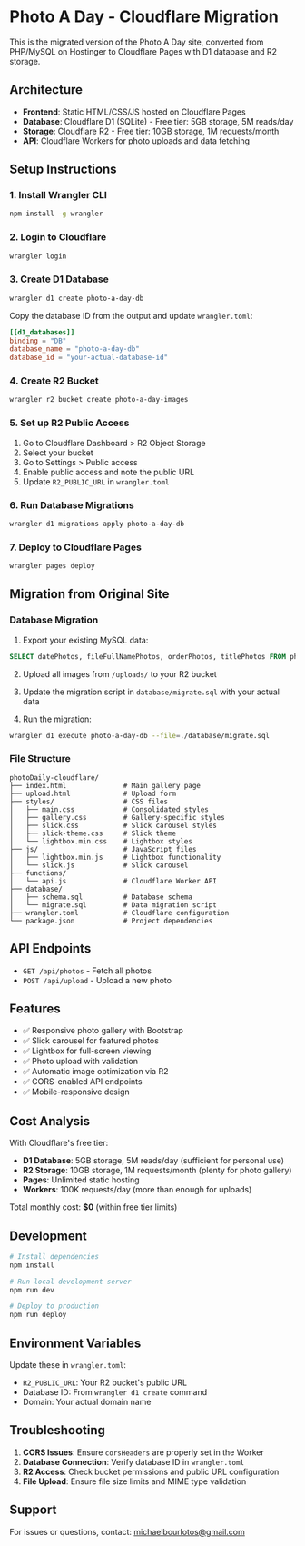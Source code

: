 # Photo A Day - Cloudflare Migration

This is the migrated version of the Photo A Day site, converted from PHP/MySQL on Hostinger to Cloudflare Pages with D1 database and R2 storage.

## Architecture

- **Frontend**: Static HTML/CSS/JS hosted on Cloudflare Pages
- **Database**: Cloudflare D1 (SQLite) - Free tier: 5GB storage, 5M reads/day
- **Storage**: Cloudflare R2 - Free tier: 10GB storage, 1M requests/month
- **API**: Cloudflare Workers for photo uploads and data fetching

## Setup Instructions

### 1. Install Wrangler CLI

```bash
npm install -g wrangler
```

### 2. Login to Cloudflare

```bash
wrangler login
```

### 3. Create D1 Database

```bash
wrangler d1 create photo-a-day-db
```

Copy the database ID from the output and update `wrangler.toml`:
```toml
[[d1_databases]]
binding = "DB"
database_name = "photo-a-day-db"
database_id = "your-actual-database-id"
```

### 4. Create R2 Bucket

```bash
wrangler r2 bucket create photo-a-day-images
```

### 5. Set up R2 Public Access

1. Go to Cloudflare Dashboard > R2 Object Storage
2. Select your bucket
3. Go to Settings > Public access
4. Enable public access and note the public URL
5. Update `R2_PUBLIC_URL` in `wrangler.toml`

### 6. Run Database Migrations

```bash
wrangler d1 migrations apply photo-a-day-db
```

### 7. Deploy to Cloudflare Pages

```bash
wrangler pages deploy
```

## Migration from Original Site

### Database Migration

1. Export your existing MySQL data:
```sql
SELECT datePhotos, fileFullNamePhotos, orderPhotos, titlePhotos FROM photos ORDER BY orderPhotos;
```

2. Upload all images from `/uploads/` to your R2 bucket

3. Update the migration script in `database/migrate.sql` with your actual data

4. Run the migration:
```bash
wrangler d1 execute photo-a-day-db --file=./database/migrate.sql
```

### File Structure

```
photoDaily-cloudflare/
├── index.html              # Main gallery page
├── upload.html             # Upload form
├── styles/                 # CSS files
│   ├── main.css            # Consolidated styles
│   ├── gallery.css         # Gallery-specific styles
│   ├── slick.css           # Slick carousel styles
│   ├── slick-theme.css     # Slick theme
│   └── lightbox.min.css    # Lightbox styles
├── js/                     # JavaScript files
│   ├── lightbox.min.js     # Lightbox functionality
│   └── slick.js            # Slick carousel
├── functions/
│   └── api.js              # Cloudflare Worker API
├── database/
│   ├── schema.sql          # Database schema
│   └── migrate.sql         # Data migration script
├── wrangler.toml           # Cloudflare configuration
└── package.json            # Project dependencies
```

## API Endpoints

- `GET /api/photos` - Fetch all photos
- `POST /api/upload` - Upload a new photo

## Features

- ✅ Responsive photo gallery with Bootstrap
- ✅ Slick carousel for featured photos
- ✅ Lightbox for full-screen viewing
- ✅ Photo upload with validation
- ✅ Automatic image optimization via R2
- ✅ CORS-enabled API endpoints
- ✅ Mobile-responsive design

## Cost Analysis

With Cloudflare's free tier:
- **D1 Database**: 5GB storage, 5M reads/day (sufficient for personal use)
- **R2 Storage**: 10GB storage, 1M requests/month (plenty for photo gallery)
- **Pages**: Unlimited static hosting
- **Workers**: 100K requests/day (more than enough for uploads)

Total monthly cost: **$0** (within free tier limits)

## Development

```bash
# Install dependencies
npm install

# Run local development server
npm run dev

# Deploy to production
npm run deploy
```

## Environment Variables

Update these in `wrangler.toml`:
- `R2_PUBLIC_URL`: Your R2 bucket's public URL
- Database ID: From `wrangler d1 create` command
- Domain: Your actual domain name

## Troubleshooting

1. **CORS Issues**: Ensure `corsHeaders` are properly set in the Worker
2. **Database Connection**: Verify database ID in `wrangler.toml`
3. **R2 Access**: Check bucket permissions and public URL configuration
4. **File Upload**: Ensure file size limits and MIME type validation

## Support

For issues or questions, contact: michaelbourlotos@gmail.com
